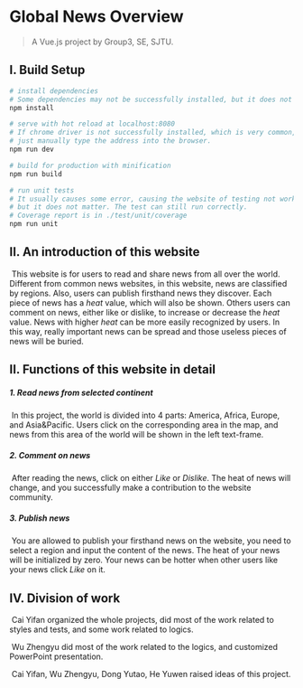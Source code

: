 # Global News Overview

> A Vue.js project by Group3, SE, SJTU.

## I. Build Setup

``` bash
# install dependencies
# Some dependencies may not be successfully installed, but it does not matter.
npm install

# serve with hot reload at localhost:8080
# If chrome driver is not successfully installed, which is very common, 
# just manually type the address into the browser.
npm run dev

# build for production with minification
npm run build

# run unit tests
# It usually causes some error, causing the website of testing not working, 
# but it does not matter. The test can still run correctly.
# Coverage report is in ./test/unit/coverage
npm run unit
```

## II. An introduction of this website

​	This website is for users to read and share news from all over the world.  Different from common news websites, in this website, news are classified by regions. Also, users can publish firsthand news they discover. Each piece of news has a *heat* value, which will also be shown. Others users can comment on news, either like or dislike, to increase or decrease the *heat* value. News with higher *heat* can be more easily recognized by users. In this way, really important news can be spread and those useless pieces of news will be buried.  

## II.  Functions of this website in detail

##### 	1. Read news from selected continent

​	In this project, the world is divided into 4 parts: America, Africa, Europe, and Asia&Pacific. Users click on the corresponding area in the map, and news from this area of the world will be shown in the left text-frame.

##### 	2.  Comment on news

​	After reading the news, click on either *Like* or *Dislike*. The heat of news will change, and you successfully make a contribution to the website community.

##### 	3. Publish news

​	You are allowed to publish your firsthand news on the website, you need to select a region and input the content of the news. The heat of your news will be initialized by zero. Your news can be hotter when other users like your news click *Like* on it.

## IV.  Division of work  

​	Cai Yifan organized the whole projects, did most of the work related to styles and tests, and some work related to logics. 

​	Wu Zhengyu did most of the work related to the logics, and customized PowerPoint presentation.

​	Cai Yifan, Wu Zhengyu, Dong Yutao, He Yuwen raised ideas of this project.

​		